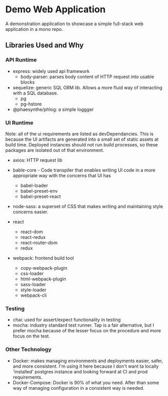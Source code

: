 # Demo Web Application
A demonstration application to showcase a simple full-stack web application in a mono repo.

## Libraries Used and Why

### API Runtime

- express: widely used api framework
  - body-parser: parses body content of HTTP request into usable blocks
- sequelize: generic SQL ORM lib. Allows a more fluid way of interacting with a SQL database.
  - pg
  - pg-hstore
- @phaesynthe/phlog: a simple loggger

### UI Runtime

Note: all of the ui requirements are listed as devDependancies. This is because the UI artifacts are generated into a small set of static assets at build time. Deployed instances should not run build processes, so these packages are isolated out of that environment.

- axios: HTTP request lib

- bable-core - Code transpiler that enables writing UI code in a more appropriate way with the concerns that UI has 
  - babel-loader
  - babel-preset-env
  - babel-preset-react

- node-sass: a superset of CSS that makes writing and maintaining style concerns easier.

- react
  - react-dom
  - react-redux
  - react-router-dom
  - redux

- webpack: frontend build tool
  - copy-webpack-plugin
  - css-loader
  - html-webpack-plugin
  - sass-loader
  - style-loader
  - webpack-cli

### Testing

- chai: used for assert/expect functionality in testing
- mocha: industry standard test runner. Tap is a fair alternative, but I prefer mocha because of the lesser focus on the procedure and more focus on the test.

### Other Technology

- Docker: makes managing environments and deployments easier, safer, and more consistent. I'm using it here because I don't want ta locally 'installed' postgres instance and looking forward at CI and prod requirements.
- Docker-Compose: Docker is 90% of what you need. After than some way of managing configuration in a consistent way is needed.
